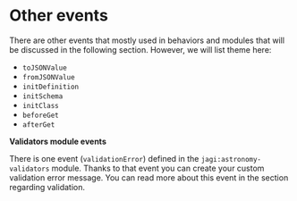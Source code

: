 # Other events

There are other events that mostly used in behaviors and modules that will be discussed in the following section. However, we will list theme here:

- `toJSONValue`
- `fromJSONValue`
- `initDefinition`
- `initSchema`
- `initClass`
- `beforeGet`
- `afterGet`

**Validators module events**

There is one event (`validationError`) defined in the `jagi:astronomy-validators` module. Thanks to that event you can create your custom validation error message. You can read more about this event in the section regarding validation.